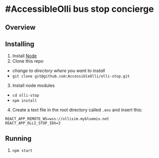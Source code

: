 # #AccessibleOlli bus stop concierge

## Overview

## Installing

1. Install [Node](https://nodejs.org)
2. Clone this repo
  - *change to directory where you want to install*
  - `git clone git@github.com:AccessibleOlli/olli-stop.git`
3. Install node modules
  - `cd olli-stop`
  - `npm install`
4. Create a text file in the root directory called `.env` and insert this:

```
REACT_APP_REMOTE_WS=wss://ollisim.mybluemix.net
REACT_APP_OLLI_STOP_IDX=3
```

## Running

1. `npm start`